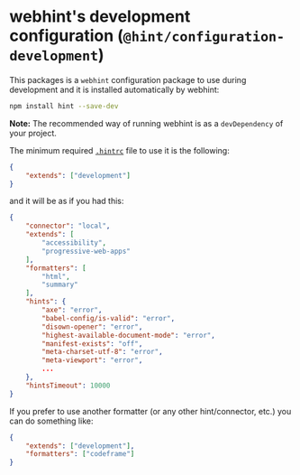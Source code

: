 # webhint's development configuration (`@hint/configuration-development`)

This packages is a `webhint` configuration package to use during
development  and it is installed automatically by webhint:

```bash
npm install hint --save-dev
```

**Note:** The recommended way of running webhint is as a `devDependency` of
your project.

The minimum required [`.hintrc`][hintrc] file to use it is
the following:

```json
{
    "extends": ["development"]
}
```

and it will be as if you had this:

```json
{
    "connector": "local",
    "extends": [
        "accessibility",
        "progressive-web-apps"
    ],
    "formatters": [
        "html",
        "summary"
    ],
    "hints": {
        "axe": "error",
        "babel-config/is-valid": "error",
        "disown-opener": "error",
        "highest-available-document-mode": "error",
        "manifest-exists": "off",
        "meta-charset-utf-8": "error",
        "meta-viewport": "error",
        ...
    },
    "hintsTimeout": 10000
}
```

If you prefer to use another formatter (or any other hint/connector,
etc.) you can do something like:

```json
{
    "extends": ["development"],
    "formatters": ["codeframe"]
}
```

<!-- Link labels: -->

[hintrc]: https://webhint.io/docs/user-guide/configuring-webhint/summary/
